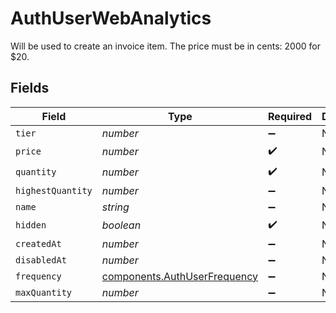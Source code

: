 # AuthUserWebAnalytics

Will be used to create an invoice item. The price must be in cents: 2000 for $20.


## Fields

| Field                                                                        | Type                                                                         | Required                                                                     | Description                                                                  |
| ---------------------------------------------------------------------------- | ---------------------------------------------------------------------------- | ---------------------------------------------------------------------------- | ---------------------------------------------------------------------------- |
| `tier`                                                                       | *number*                                                                     | :heavy_minus_sign:                                                           | N/A                                                                          |
| `price`                                                                      | *number*                                                                     | :heavy_check_mark:                                                           | N/A                                                                          |
| `quantity`                                                                   | *number*                                                                     | :heavy_check_mark:                                                           | N/A                                                                          |
| `highestQuantity`                                                            | *number*                                                                     | :heavy_minus_sign:                                                           | N/A                                                                          |
| `name`                                                                       | *string*                                                                     | :heavy_minus_sign:                                                           | N/A                                                                          |
| `hidden`                                                                     | *boolean*                                                                    | :heavy_check_mark:                                                           | N/A                                                                          |
| `createdAt`                                                                  | *number*                                                                     | :heavy_minus_sign:                                                           | N/A                                                                          |
| `disabledAt`                                                                 | *number*                                                                     | :heavy_minus_sign:                                                           | N/A                                                                          |
| `frequency`                                                                  | [components.AuthUserFrequency](../../models/components/authuserfrequency.md) | :heavy_minus_sign:                                                           | N/A                                                                          |
| `maxQuantity`                                                                | *number*                                                                     | :heavy_minus_sign:                                                           | N/A                                                                          |